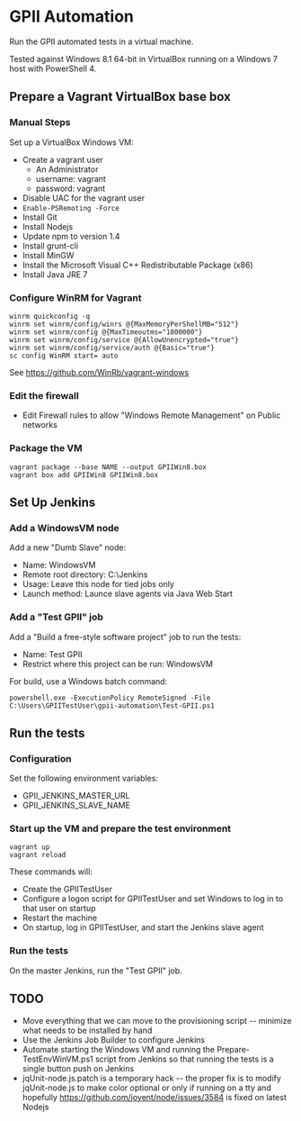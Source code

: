 GPII Automation
===============

Run the GPII automated tests in a virtual machine.

Tested against Windows 8.1 64-bit in VirtualBox running on a Windows 7 host with PowerShell 4.

Prepare a Vagrant VirtualBox base box
-------------------------------------

### Manual Steps

Set up a VirtualBox Windows VM:

* Create a vagrant user
  * An Administrator
  * username: vagrant
  * password: vagrant
* Disable UAC for the vagrant user
* `Enable-PSRemoting -Force`
* Install Git
* Install Nodejs
* Update npm to version 1.4
* Install grunt-cli
* Install MinGW
* Install the Microsoft Visual C++ Redistributable Package (x86)
* Install Java JRE 7

### Configure WinRM for Vagrant

```
winrm quickconfig -q
winrm set winrm/config/winrs @{MaxMemoryPerShellMB="512"}
winrm set winrm/config @{MaxTimeoutms="1800000"}
winrm set winrm/config/service @{AllowUnencrypted="true"}
winrm set winrm/config/service/auth @{Basic="true"}
sc config WinRM start= auto
```

See https://github.com/WinRb/vagrant-windows

### Edit the firewall

* Edit Firewall rules to allow "Windows Remote Management" on Public networks

### Package the VM

```
vagrant package --base NAME --output GPIIWin8.box
vagrant box add GPIIWin8 GPIIWin8.box
```

Set Up Jenkins
--------------

### Add a WindowsVM node

Add a new "Dumb Slave" node:

* Name: WindowsVM
* Remote root directory: C:\Jenkins
* Usage: Leave this node for tied jobs only
* Launch method: Launce slave agents via Java Web Start

### Add a "Test GPII" job

Add a "Build a free-style software project" job to run the tests:

* Name: Test GPII
* Restrict where this project can be run: WindowsVM

For build, use a Windows batch command:

```
powershell.exe -ExecutionPolicy RemoteSigned -File C:\Users\GPIITestUser\gpii-automation\Test-GPII.ps1
```

Run the tests
-------------

### Configuration

Set the following environment variables:

* GPII_JENKINS_MASTER_URL
* GPII_JENKINS_SLAVE_NAME

### Start up the VM and prepare the test environment

```
vagrant up
vagrant reload
```

These commands will:

* Create the GPIITestUser
* Configure a logon script for GPIITestUser and set Windows to log in to that user on startup
* Restart the machine
* On startup, log in GPIITestUser, and start the Jenkins slave agent

### Run the tests

On the master Jenkins, run the "Test GPII" job.

TODO
----

* Move everything that we can move to the provisioning script -- minimize what needs to be installed by hand
* Use the Jenkins Job Builder to configure Jenkins
* Automate starting the Windows VM and running the Prepare-TestEnvWinVM.ps1 script from Jenkins so that running the tests is a single button push on Jenkins
* jqUnit-node.js.patch is a temporary hack -- the proper fix is to modify jqUnit-node.js to make color optional or only if running on a tty and hopefully https://github.com/joyent/node/issues/3584 is fixed on latest Nodejs
